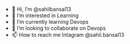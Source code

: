 - 👋 Hi, I’m @sahilbansal13
- 👀 I’m interested in Learning
- 🌱 I’m currently learning Devops
- 💞️ I’m looking to collaborate on Devops
- 📫 How to reach me   Intagram @sahil.bansal13

<!---
sahilbansal13/sahilbansal13 is a ✨ special ✨ repository because its `README.md` (this file) appears on your GitHub profile.
You can click the Preview link to take a look at your changes.
--->
